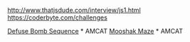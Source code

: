 http://www.thatjsdude.com/interview/js1.html
https://coderbyte.com/challenges

[Defuse Bomb Sequence](41_Defuse_Bomb) * AMCAT
[Mooshak Maze](42_Mooshak_Maze) * AMCAT
